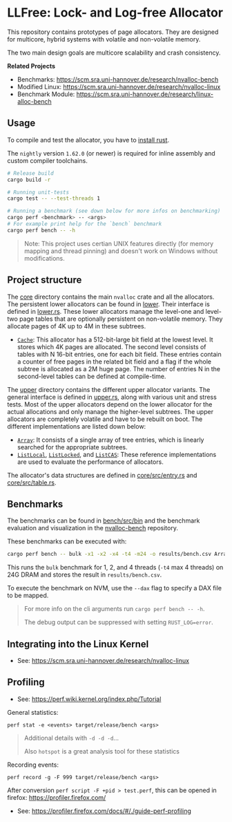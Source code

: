 # LLFree: Lock- and Log-free Allocator

This repository contains prototypes of page allocators.
They are designed for multicore, hybrid systems with volatile and non-volatile memory.

The two main design goals are multicore scalability and crash consistency.

**Related Projects**
- Benchmarks: https://scm.sra.uni-hannover.de/research/nvalloc-bench
- Modified Linux: https://scm.sra.uni-hannover.de/research/nvalloc-linux
- Benchmark Module: https://scm.sra.uni-hannover.de/research/linux-alloc-bench

## Usage

To compile and test the allocator, you have to [install rust](https://www.rust-lang.org/learn/get-started).

The `nightly` version `1.62.0` (or newer) is required for inline assembly and custom compiler toolchains.

```sh
# Release build
cargo build -r

# Running unit-tests
cargo test -- --test-threads 1

# Running a benchmark (see down below for more infos on benchmarking)
cargo perf <benchmark> -- <args>
# For example print help for the `bench` benchmark
cargo perf bench -- -h
```

> Note: This project uses certian UNIX features directly (for memory mapping and thread pinning) and doesn't work on Windows without modifications.

## Project structure

The [core](core/) directory contains the main `nvalloc` crate and all the allocators.
The persistent lower allocators can be found in [lower](core/src/lower/).
Their interface is defined in [lower.rs](core/src/lower.rs).
These lower allocators manage the level-one and level-two page tables that are optionally persistent on non-volatile memory.
They allocate pages of 4K up to 4M in these subtrees.

- [`Cache`](core/src/lower/cache.rs): This allocator has a 512-bit-large bit field at the lowest level. It stores which 4K pages are allocated. The second level consists of tables with N 16-bit entries, one for each bit field. These entries contain a counter of free pages in the related bit field and a flag if the whole subtree is allocated as a 2M huge page.
The number of entries N in the second-level tables can be defined at compile-time.

The [upper](core/src/upper/) directory contains the different upper allocator variants.
The general interface is defined in [upper.rs](core/src/upper.rs), along with various unit and stress tests.
Most of the upper allocators depend on the lower allocator for the actual allocations and only manage the higher-level subtrees.
The upper allocators are completely volatile and have to be rebuilt on boot.
The different implementations are listed down below:

- [`Array`](core/src/upper/array.rs): It consists of a single array of tree entries, which is linearly searched for the appropriate subtrees.
- [`ListLocal`](core/src/upper/list_local.rs), [`ListLocked`](core/src/upper/list_locked.rs), and [`ListCAS`](core/src/upper/list_cas.rs): These reference implementations are used to evaluate the performance of allocators.

The allocator's data structures are defined in [core/src/entry.rs](core/src/entry.rs) and [core/src/table.rs](core/src/table.rs).

## Benchmarks

The benchmarks can be found in [bench/src/bin](bench/src/bin) and the benchmark evaluation and visualization in the [nvalloc-bench](https://scm.sra.uni-hannover.de/research/nvalloc-bench) repository.

These benchmarks can be executed with:

```bash
cargo perf bench -- bulk -x1 -x2 -x4 -t4 -m24 -o results/bench.csv ArrayAtomicA128
```

This runs the `bulk` benchmark for 1, 2, and 4 threads (`-t4` max 4 threads) on 24G DRAM and stores the result in `results/bench.csv`.

To execute the benchmark on NVM, use the `--dax` flag to specify a DAX file to be mapped.

> For more info on the cli arguments run `cargo perf bench -- -h`.
>
> The debug output can be suppressed with setting `RUST_LOG=error`.


## Integrating into the Linux Kernel

- See: https://scm.sra.uni-hannover.de/research/nvalloc-linux


## Profiling

- See: https://perf.wiki.kernel.org/index.php/Tutorial

General statistics:

```
perf stat -e <events> target/release/bench <args>
```

> Additional details with `-d -d -d`...
>
> Also `hotspot` is a great analysis tool for these statistics

Recording events:

```
perf record -g -F 999 target/release/bench <args>
```

After conversion `perf script -F +pid > test.perf`, this can be opened in firefox: https://profiler.firefox.com/

- See: https://profiler.firefox.com/docs/#/./guide-perf-profiling
